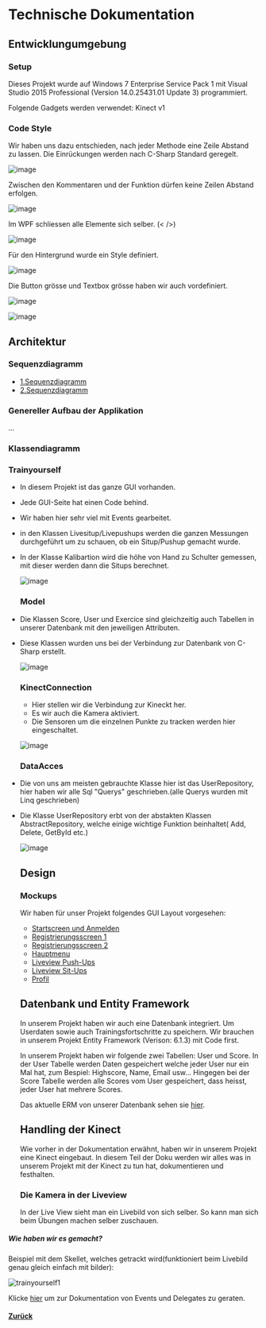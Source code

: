 # Technische Dokumentation
  
  ## Entwicklungumgebung
  
  
  ### Setup
Dieses Projekt wurde auf Windows 7 Enterprise Service Pack 1 mit Visual Studio 2015 Professional (Version 14.0.25431.01 Update 3) programmiert. 
  
  Folgende Gadgets werden verwendet:
  Kinect v1
  
  
  ### Code Style
Wir haben uns dazu entschieden, nach jeder Methode eine Zeile Abstand zu lassen. Die Einrückungen werden nach C-Sharp Standard geregelt.

![image](https://cloud.githubusercontent.com/assets/25527030/26235717/1503a76c-3c6d-11e7-972e-2745ae7e1ea1.png)
  
Zwischen den Kommentaren und der Funktion dürfen keine Zeilen Abstand erfolgen. 
  
![image](https://cloud.githubusercontent.com/assets/25527030/26236187/52d6b2c6-3c6f-11e7-96a5-65b45e35730e.png)

Im WPF schliessen alle Elemente sich selber. (< />)

![image](https://cloud.githubusercontent.com/assets/25527030/26236514/fab300d4-3c70-11e7-8a1d-bd3ebe3196bf.png)

Für den Hintergrund wurde ein Style definiert. 

![image](https://cloud.githubusercontent.com/assets/25527030/26236565/468b7162-3c71-11e7-9f01-92b61820a3f0.png)

Die Button grösse und Textbox grösse haben wir auch vordefiniert.

![image](https://cloud.githubusercontent.com/assets/25527030/26237284/caec0676-3c74-11e7-819d-1108ca2811ec.png)

![image](https://cloud.githubusercontent.com/assets/25527030/26237297/dac9be1c-3c74-11e7-846e-a69fe5edddc3.png)



  ## Architektur
  
  ### Sequenzdiagramm
  * [1.Sequenzdiagramm](img/1.Sequenzdiagramm.png)
  * [2.Sequenzdiagramm](img/2.Sequenzdiagramm.png)
      
  ### Genereller Aufbau der Applikation
  ...
  
  ### Klassendiagramm
  
  ### Trainyourself
  
 * In diesem Projekt ist das ganze GUI vorhanden.
* Jede GUI-Seite hat einen Code behind.
* Wir haben hier sehr viel mit Events gearbeitet. 
* in den Klassen Livesitup/Livepushups werden die ganzen Messungen durchgeführt um zu schauen, ob ein Situp/Pushup gemacht wurde.
* In der Klasse Kalibartion wird die höhe von Hand zu Schulter gemessen, mit dieser werden dann die Situps berechnet. 

  ![image](https://cloud.githubusercontent.com/assets/25527030/26237733/a3dad57e-3c76-11e7-86cd-cbe44b3a8e14.png)

  ### Model
  
* Die Klassen Score, User und Exercice sind gleichzeitig auch Tabellen in unserer Datenbank mit den jeweiligen Attributen. 
* Diese Klassen wurden uns bei der Verbindung zur Datenbank von C-Sharp erstellt.

  ![image](https://cloud.githubusercontent.com/assets/25527030/26237942/5cb13278-3c77-11e7-8466-df4b71c08b84.png)
  
  ### KinectConnection 
  
  * Hier stellen wir die Verbindung zur Kineckt her.
  * Es wir auch die Kamera aktiviert.
  * Die Sensoren um die einzelnen Punkte zu tracken werden hier eingeschaltet.
  
  ![image](https://cloud.githubusercontent.com/assets/25527030/26237986/80a2c386-3c77-11e7-88bf-041c18ba9679.png)

  ### DataAcces
  
 * Die von uns am meisten gebrauchte Klasse hier ist das UserRepository, hier haben wir alle Sql "Querys" geschrieben.(alle Querys wurden mit Linq geschrieben)
* Die Klasse UserRepository erbt von der abstakten Klassen AbstractRepository, welche einige wichtige Funktion beinhaltet( Add, Delete, GetById etc.) 

  ![image](https://cloud.githubusercontent.com/assets/25527030/26238027/a8261a8e-3c77-11e7-81e1-fde3f1c946cc.png)
  
  
  
  
  ## Design
    
  ### Mockups
  Wir haben für unser Projekt folgendes GUI Layout vorgesehen:
  * [Startscreen und Anmelden](img/start.png)
  * [Registrierungsscreen 1](img/register.png)
  * [Registrierungsscreen 2](img/register2.png)
  * [Hauptmenu](img/mainmenu.png)
  * [Liveview Push-Ups](img/liveview.png)
  * [Liveview Sit-Ups](img/liveview2.png)
  * [Profil](img/profile.png)
  
  ## Datenbank und Entity Framework
  In unserem Projekt haben wir auch eine Datenbank integriert. Um Userdaten sowie auch Trainingsfortschritte zu speichern.
  Wir brauchen in unserem Projekt Entity Framework (Verison: 6.1.3) mit Code first.
  
  In unserem Projekt haben wir folgende zwei Tabellen: User und Score. 
  In der User Tabelle werden Daten gespeichert welche jeder User nur ein Mal hat, zum Bespiel: Highscore, Name, Email usw... 
  Hingegen bei der Score Tabelle werden alle Scores vom User gespeichert, dass heisst, jeder User hat mehrere Scores.
  
  Das aktuelle ERM von unserer Datenbank sehen sie [hier](img/erm_tys.PNG).
  
  
  ## Handling der Kinect
  Wie vorher in der Dokumentation erwähnt, haben wir in unserem Projekt eine Kinect eingebaut. In diesem Teil der Doku werden wir alles   was in unserem Projekt mit der Kinect zu tun hat, dokumentieren und festhalten.
  
  ### Die Kamera in der Liveview
  In der Live View sieht man ein Livebild von sich selber. So kann man sich beim Übungen machen selber zuschauen.
  
 ##### Wie haben wir es gemacht?
 Beispiel mit dem Skellet, welches getrackt wird(funktioniert beim Livebild genau gleich einfach mit bilder): 
  
  ![trainyourself1](https://cloud.githubusercontent.com/assets/25528700/26634868/34a267e8-4618-11e7-9933-908f06531720.jpg)
  
  Klicke [hier](https://msdn.microsoft.com/en-us/library/17sde2xt(v=vs.90).aspx) um zur Dokumentation von Events und Delegates zu geraten. 
  
  
  #### [Zurück](../README.md)
